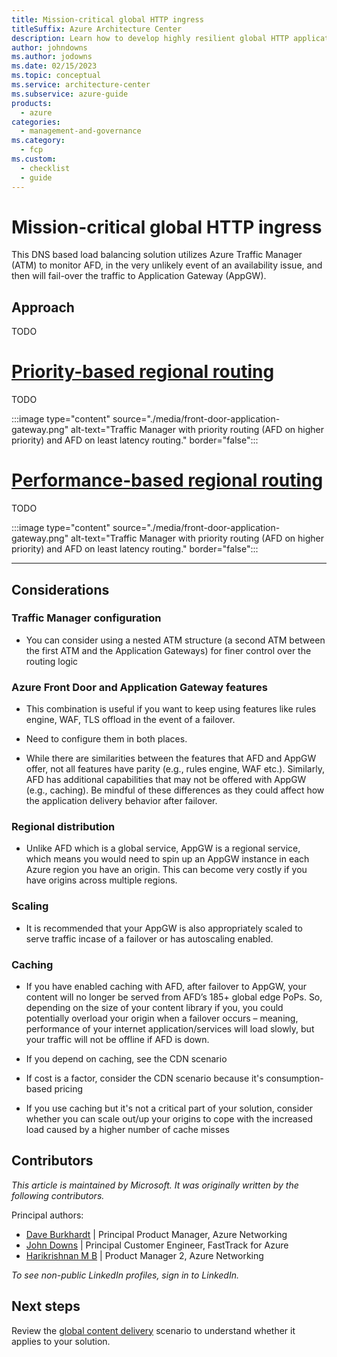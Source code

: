 ```yaml
---
title: Mission-critical global HTTP ingress
titleSuffix: Azure Architecture Center
description: Learn how to develop highly resilient global HTTP applications when your focus is on HTTP ingress.
author: johndowns
ms.author: jodowns
ms.date: 02/15/2023
ms.topic: conceptual
ms.service: architecture-center
ms.subservice: azure-guide
products:
  - azure
categories:
  - management-and-governance
ms.category:
  - fcp
ms.custom:
  - checklist
  - guide
---
```


# Mission-critical global HTTP ingress

This DNS based load balancing solution utilizes Azure Traffic Manager (ATM) to monitor AFD, in the very unlikely event of an availability issue, and then will fail-over the traffic to Application Gateway (AppGW). 

## Approach

TODO

# [Priority-based regional routing](#tab/priority)

TODO

:::image type="content" source="./media/front-door-application-gateway.png" alt-text="Traffic Manager with priority routing (AFD on higher priority) and AFD on least latency routing." border="false":::

# [Performance-based regional routing](#tab/performance)

TODO

:::image type="content" source="./media/front-door-application-gateway.png" alt-text="Traffic Manager with priority routing (AFD on higher priority) and AFD on least latency routing." border="false":::

---

## Considerations

### Traffic Manager configuration
- You can consider using a nested ATM structure (a second ATM between the first ATM and the Application Gateways) for finer control over the routing logic

### Azure Front Door and Application Gateway features

- This combination is useful if you want to keep using features like rules engine, WAF, TLS offload in the event of a failover. 
- Need to configure them in both places.

- While there are similarities between the features that AFD and AppGW offer, not all features have parity (e.g., rules engine, WAF etc.). Similarly, AFD has additional capabilities that may not be offered with AppGW (e.g., caching). Be mindful of these differences as they could affect how the application delivery behavior after failover. 

### Regional distribution

- Unlike AFD which is a global service, AppGW is a regional service, which means you would need to spin up an AppGW instance in each Azure region you have an origin. This can become very costly if you have origins across multiple regions.

### Scaling
- It is recommended that your AppGW is also appropriately scaled to serve traffic incase of a failover or has autoscaling enabled.

### Caching

- If you have enabled caching with AFD, after failover to AppGW, your content will no longer be served from AFD’s 185+ global edge PoPs. So, depending on the size of your content library if you, you could potentially overload your origin when a failover occurs – meaning, performance of your internet application/services will load slowly, but your traffic will not be offline if AFD is down. 

- If you depend on caching, see the CDN scenario
- If cost is a factor, consider the CDN scenario because it's consumption-based pricing
- If you use caching but it's not a critical part of your solution, consider whether you can scale out/up your origins to cope with the increased load caused by a higher number of cache misses

## Contributors

*This article is maintained by Microsoft. It was originally written by the following contributors.*

Principal authors:

 * [Dave Burkhardt](https://linkedin.com/in/david-burkhardt-13b79b3) | Principal Product Manager, Azure Networking
 * [John Downs](https://linkedin.com/in/john-downs) | Principal Customer Engineer, FastTrack for Azure
 * [Harikrishnan M B](https://linkedin.com/in/harikrishnanmb/) | Product Manager 2, Azure Networking

*To see non-public LinkedIn profiles, sign in to LinkedIn.*

## Next steps

Review the [global content delivery](./mission-critical-content-delivery.md) scenario to understand whether it applies to your solution.
